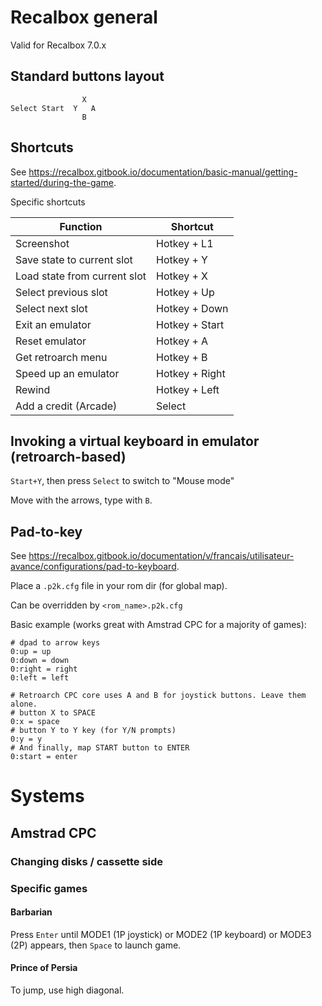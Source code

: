 # Recalbox general
Valid for Recalbox 7.0.x

## Standard buttons layout
```
                X
Select Start  Y   A
                B 
```
## Shortcuts
See https://recalbox.gitbook.io/documentation/basic-manual/getting-started/during-the-game.

Specific shortcuts

| Function                     | Shortcut       |
| ---                          | ---            |
| Screenshot                   | Hotkey + L1    |
| Save state to current slot   | Hotkey + Y     |
| Load state from current slot | Hotkey + X     |
| Select previous slot         | Hotkey + Up    |
| Select next slot             | Hotkey + Down  |
| Exit an emulator             | Hotkey + Start |
| Reset emulator               | Hotkey + A     |
| Get retroarch menu           | Hotkey + B     |
| Speed up an emulator         | Hotkey + Right |
| Rewind                       | Hotkey + Left  |
| Add a credit (Arcade)        | Select         |

## Invoking a virtual keyboard in emulator (retroarch-based)
`Start+Y`, then press `Select` to switch to "Mouse mode"

Move with the arrows, type with `B`.

## Pad-to-key
See https://recalbox.gitbook.io/documentation/v/francais/utilisateur-avance/configurations/pad-to-keyboard.

Place a `.p2k.cfg` file in your rom dir (for global map).

Can be overridden by `<rom_name>.p2k.cfg`

Basic example (works great with Amstrad CPC for a majority of games):

```
# dpad to arrow keys
0:up = up
0:down = down
0:right = right
0:left = left

# Retroarch CPC core uses A and B for joystick buttons. Leave them alone.
# button X to SPACE
0:x = space
# button Y to Y key (for Y/N prompts)
0:y = y
# And finally, map START button to ENTER 
0:start = enter
```

# Systems

## Amstrad CPC

### Changing disks / cassette side

### Specific games

#### Barbarian
Press `Enter` until MODE1 (1P joystick) or MODE2 (1P keyboard) or MODE3 (2P) appears, then `Space` to launch game.

#### Prince of Persia
To jump, use high diagonal.
